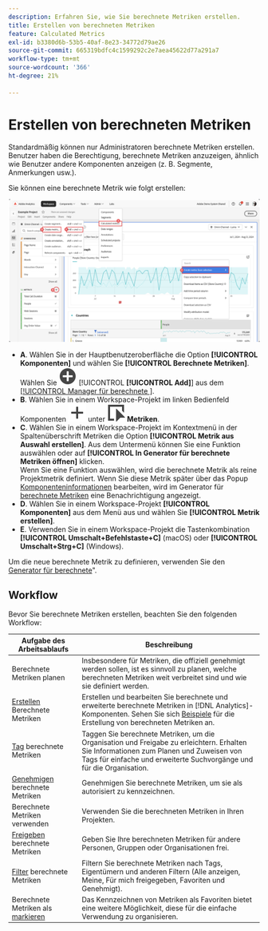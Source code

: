 ```yaml
---
description: Erfahren Sie, wie Sie berechnete Metriken erstellen.
title: Erstellen von berechneten Metriken
feature: Calculated Metrics
exl-id: b3380d6b-53b5-40af-8e23-34772d79ae26
source-git-commit: 665319bdfc4c1599292c2e7aea45622d77a291a7
workflow-type: tm+mt
source-wordcount: '366'
ht-degree: 21%

---
```


# Erstellen von berechneten Metriken

Standardmäßig können nur Administratoren berechnete Metriken erstellen. Benutzer haben die Berechtigung, berechnete Metriken anzuzeigen, ähnlich wie Benutzer andere Komponenten anzeigen (z. B. Segmente, Anmerkungen usw.).

Sie können eine berechnete Metrik wie folgt erstellen:

![Möglichkeiten zum Erstellen einer Metrik](assets/create-metric.png)

* **A**. Wählen Sie in der Hauptbenutzeroberfläche die Option **[!UICONTROL Komponenten]** und wählen Sie **[!UICONTROL Berechnete Metriken]**. Wählen Sie ![AddCircle](/help/assets/icons/AddCircle.svg) [!UICONTROL **[!UICONTROL Add]**] aus dem [[!UICONTROL Manager für berechnete &#x200B;]](cm-manager.md).
* **B**. Wählen Sie in einem Workspace-Projekt im linken Bedienfeld Komponenten ![Hinzufügen](/help/assets/icons/Add.svg) unter ![Ereignis](/help/assets/icons/Event.svg) **Metriken**.
* **C**. Wählen Sie in einem Workspace-Projekt im Kontextmenü in der Spaltenüberschrift Metriken die Option **[!UICONTROL Metrik aus Auswahl erstellen]**. Aus dem Untermenü können Sie eine Funktion auswählen oder auf **[!UICONTROL In Generator für berechnete Metriken öffnen]** klicken. <br/>Wenn Sie eine Funktion auswählen, wird die berechnete Metrik als reine Projektmetrik definiert. Wenn Sie diese Metrik später über das Popup [Komponenteninformationen](/help/analyze/analysis-workspace/components/use-components-in-workspace.md) bearbeiten, wird im Generator für [berechnete Metriken](c-build-metrics/cm-build-metrics.md) eine Benachrichtigung angezeigt.
* **D**. Wählen Sie in einem Workspace-Projekt **[!UICONTROL Komponenten]** aus dem Menü aus und wählen Sie **[!UICONTROL Metrik erstellen]**.
* **E**. Verwenden Sie in einem Workspace-Projekt die Tastenkombination **[!UICONTROL Umschalt+Befehlstaste+C]** (macOS) oder **[!UICONTROL Umschalt+Strg+C]** (Windows).

Um die neue berechnete Metrik zu definieren, verwenden Sie den [Generator für berechnete &#x200B;](c-build-metrics/cm-build-metrics.md)&quot;.


## Workflow

Bevor Sie berechnete Metriken erstellen, beachten Sie den folgenden Workflow:

| Aufgabe des Arbeitsablaufs | Beschreibung |
| --- | --- |
| Berechnete Metriken planen | Insbesondere für Metriken, die offiziell genehmigt werden sollen, ist es sinnvoll zu planen, welche berechneten Metriken weit verbreitet sind und wie sie definiert werden. |
| [Erstellen](c-build-metrics/cm-build-metrics.md) Berechnete Metriken | Erstellen und bearbeiten Sie berechnete und erweiterte berechnete Metriken in [!DNL Analytics]-Komponenten.  Sehen Sie sich [Beispiele](c-build-metrics/cm-build-metrics.md) für die Erstellung von berechneten Metriken an. |
| [Tag](cm-tagging.md) berechnete Metriken | Taggen Sie berechnete Metriken, um die Organisation und Freigabe zu erleichtern. Erhalten Sie Informationen zum Planen und Zuweisen von Tags für einfache und erweiterte Suchvorgänge und für die Organisation. |
| [Genehmigen](cm-approving.md) berechnete Metriken | Genehmigen Sie berechnete Metriken, um sie als autorisiert zu kennzeichnen. |
| Berechnete Metriken verwenden | Verwenden Sie die berechneten Metriken in Ihren Projekten. |
| [Freigeben](cm-sharing.md) berechnete Metriken | Geben Sie Ihre berechneten Metriken für andere Personen, Gruppen oder Organisationen frei. |
| [Filter](cm-filter.md) berechnete Metriken | Filtern Sie berechnete Metriken nach Tags, Eigentümern und anderen Filtern (Alle anzeigen, Meine, Für mich freigegeben, Favoriten und Genehmigt). |
| Berechnete Metriken als [&#x200B; markieren](cm-finding.md) | Das Kennzeichnen von Metriken als Favoriten bietet eine weitere Möglichkeit, diese für die einfache Verwendung zu organisieren. |
